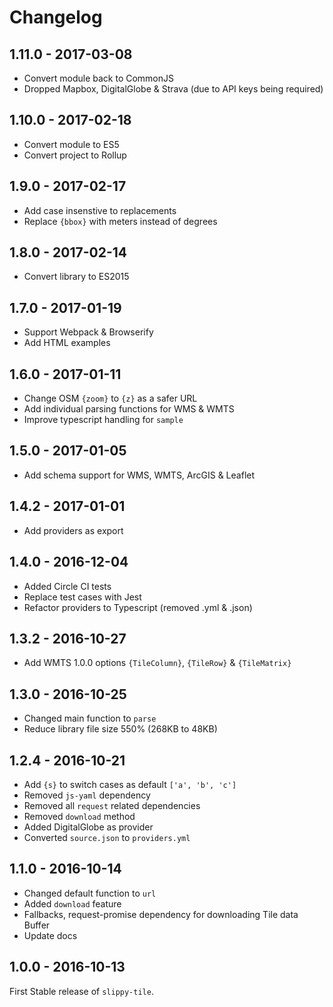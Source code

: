 
# Changelog

## 1.11.0 - 2017-03-08

- Convert module back to CommonJS
- Dropped Mapbox, DigitalGlobe & Strava (due to API keys being required)

## 1.10.0 - 2017-02-18

- Convert module to ES5
- Convert project to Rollup

## 1.9.0 - 2017-02-17

- Add case insenstive to replacements
- Replace `{bbox}` with meters instead of degrees

## 1.8.0 - 2017-02-14

- Convert library to ES2015

## 1.7.0 - 2017-01-19

- Support Webpack & Browserify
- Add HTML examples

## 1.6.0 - 2017-01-11

- Change OSM `{zoom}` to `{z}` as a safer URL
- Add individual parsing functions for WMS & WMTS
- Improve typescript handling for `sample`

## 1.5.0 - 2017-01-05

- Add schema support for WMS, WMTS, ArcGIS & Leaflet

## 1.4.2 - 2017-01-01

- Add providers as export

## 1.4.0 - 2016-12-04

- Added Circle CI tests
- Replace test cases with Jest
- Refactor providers to Typescript (removed .yml & .json)

## 1.3.2 - 2016-10-27

- Add WMTS 1.0.0 options `{TileColumn}`, `{TileRow}` & `{TileMatrix}`

## 1.3.0 - 2016-10-25

- Changed main function to `parse`
- Reduce library file size 550% (268KB to 48KB)

## 1.2.4 - 2016-10-21

- Add `{s}` to switch cases as default `['a', 'b', 'c']`
- Removed `js-yaml` dependency
- Removed all `request` related dependencies
- Removed `download` method
- Added DigitalGlobe as provider
- Converted `source.json` to `providers.yml`

## 1.1.0 - 2016-10-14

- Changed default function to `url`
- Added `download` feature
- Fallbacks, request-promise dependency for downloading Tile data Buffer
- Update docs

## 1.0.0 - 2016-10-13

First Stable release of `slippy-tile`.
